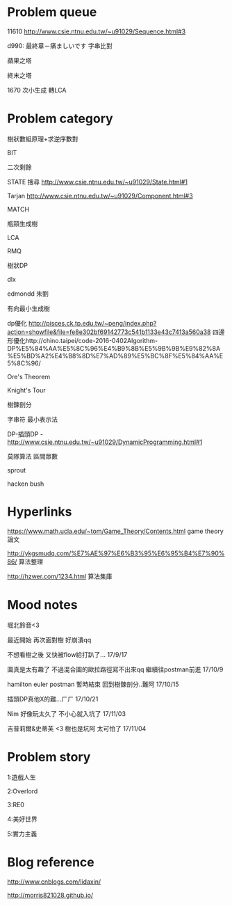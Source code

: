 # Problem queue


11610
http://www.csie.ntnu.edu.tw/~u91029/Sequence.html#3

d990: 最終章－痛ましいです
字串比對

蘋果之塔

終末之塔

1670 次小生成 轉LCA

# Problem category

樹狀數組原理+求逆序數對

BIT 

二次剩餘

STATE 搜尋 http://www.csie.ntnu.edu.tw/~u91029/State.html#1

Tarjan http://www.csie.ntnu.edu.tw/~u91029/Component.html#3

MATCH

瓶頸生成樹

LCA

RMQ

樹狀DP

dlx

edmondd 朱劉

有向最小生成樹

dp優化 http://pisces.ck.tp.edu.tw/~peng/index.php?action=showfile&file=fe8e302bf69142773c541b1133e43c7413a560a38 四邊形優化http://chino.taipei/code-2016-0402Algorithm-DP%E5%84%AA%E5%8C%96%E4%B9%8B%E5%9B%9B%E9%82%8A%E5%BD%A2%E4%B8%8D%E7%AD%89%E5%BC%8F%E5%84%AA%E5%8C%96/

Ore's Theorem

Knight's Tour

樹鍊剖分

字串符 最小表示法

DP-插頭DP -http://www.csie.ntnu.edu.tw/~u91029/DynamicProgramming.html#1

莫隊算法 區間眾數

sprout

hacken bush

# Hyperlinks

https://www.math.ucla.edu/~tom/Game_Theory/Contents.html game theory 論文

http://ykgsmudq.com/%E7%AE%97%E6%B3%95%E6%95%B4%E7%90%86/ 算法整理

http://hzwer.com/1234.html 算法集庫

# Mood notes
堀北鈴音<3 

最近開始
再次面對樹
好崩潰qq

不想看樹之後
又快被flow給打趴了...
17/9/17

圖真是太有趣了
不過混合圖的歐拉路徑寫不出來qq
繼續往postman前進
17/10/9

hamilton euler postman 暫時結束
回到樹鍊剖分..難阿
17/10/15

插頭DP真他X的難...ㄏㄏ
17/10/21

Nim 好像玩太久了 不小心就入坑了
17/11/03

吉普莉爾&史蒂芙 <3
樹也是坑阿 太可怕了
17/11/04

# Problem story

1:遊戲人生

2:Overlord

3:RE0

4:美好世界

5:實力主義

# Blog reference

http://www.cnblogs.com/lidaxin/

http://morris821028.github.io/
</p>
